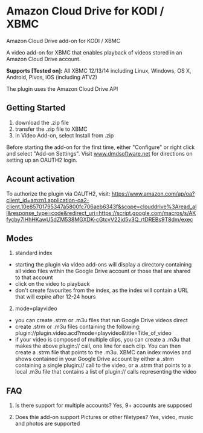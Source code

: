 # Amazon Cloud Drive for KODI / XBMC

Amazon Cloud Drive add-on for KODI / XBMC

A video add-on for XBMC that enables playback of videos stored in an Amazon Cloud Drive account.

**Supports [Tested on]:**
All XBMC 12/13/14 including Linux, Windows, OS X, Android, Pivos, iOS (including ATV2)

The plugin uses the Amazon Cloud Drive API

## Getting Started

1. download the .zip file
2. transfer the .zip file to XBMC
3. in Video Add-on, select Install from .zip

Before starting the add-on for the first time, either "Configure" or right click and select "Add-on Settings".
Visit www.dmdsoftware.net for directions on setting up an OAUTH2 login.

## Acount activation

To authorize the plugin via OAUTH2, visit:
https://www.amazon.com/ap/oa?client_id=amzn1.application-oa2-client.10e85701795347a5800fc706aeb6343f&scope=clouddrive%3Aread_all&response_type=code&redirect_uri=https://script.google.com/macros/s/AKfycby7lHhHKawU5dZM538MGXDK-cGtcvV22jd5v3Q_rtDREBs9T8dm/exec

## Modes

1. standard index
  - starting the plugin via video add-ons will display a directory containing all video files within the Google Drive account or those that are shared to that account
  - click on the video to playback
  - don't create favourites from the index, as the index will contain a URL that will expire after 12-24 hours
2. mode=playvideo
  - you can create .strm or .m3u files that run Google Drive videos direct
  - create .strm or .m3u files containing the following: plugin://plugin.video.acd?mode=playvideo&amp;title=Title_of_video
  - if your video is composed of multiple clips, you can create a .m3u that makes the above plugin:// call, one line for each clip.  You can then create a .strm file that points to the .m3u.  XBMC can index movies and shows contained in your Google Drive account by either a .strm containing a single plugin:// call to the video, or a .strm that points to a local .m3u file that contains a list of plugin:// calls representing the video

## FAQ

1. Is there support for multiple accounts?
Yes, 9+ accounts are supposed

2. Does thie add-on support Pictures or other filetypes?
Yes, video, music and photos are supported

